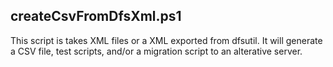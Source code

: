 
## createCsvFromDfsXml.ps1
This script is takes XML files or a XML exported from dfsutil.  It will generate a CSV file, test scripts, and/or a migration script to an alterative server. 

